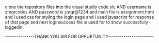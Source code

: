clone the repository files into the visual studio code sir,
AND username is zmqrcodes
AND password is zmqr@1234 and 
main file is assignment.html
and i used css for styling the login page
and i used javascript for response of that page
and next loginsuccess file is used for to show successfully loggedin.



---------------THANK YOU SIR FOR OPPURTUNITY-----------------------

